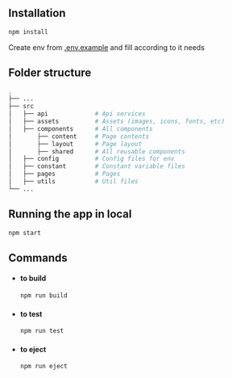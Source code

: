 ## Installation

```bash
npm install
```

Create env from [.env.example](https://github.com/chamara-madhu/security_scan_result/blob/main/dashboard/.env.example) and fill according to it needs

## Folder structure

```bash
.
├── ...
├── src
│   ├── api             # Api services
│   ├── assets          # Assets (images, icons, fonts, etc)
│   ├── components      # All components
│       ├── content     # Page contents
│       ├── layout      # Page layout
│       ├── shared      # All reusable components
│   ├── config          # Config files for env
│   ├── constant        # Constant variable files
│   ├── pages           # Pages
│   ├── utils           # Util files
└── ...
```

## Running the app in local

```bash
npm start
```

## Commands

- #### to build
  ```bash
  npm run build
  ```
- #### to test
  ```bash
  npm run test
  ```
- #### to eject
  ```bash
  npm run eject
  ```
